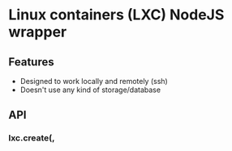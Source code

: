 # Linux containers (LXC) NodeJS wrapper

## Features
- Designed to work locally and remotely (ssh)
- Doesn't use any kind of storage/database


## API


### lxc.create(<name>, <template>, <config>, <cbComplete>, <cbOutputData>)
```js
lxc.create('example', 'ubuntu', function(error, messages){ 
	if (error)
		console.log('Error! '+messages)
	else
		console.log('Created!')
})
```

### lxc.start(<name>, <cbComplete>, <cbOutputData>)
```js
lxc.start('example', console.log)
```

### lxc.freeze(<name>, <cbComplete>, <cbOutputData>)
```js
lxc.freeze('example', console.log)
```

### lxc.unfreeze(<name>, <cbComplete>, <cbOutputData>)
```js
lxc.unfreeze('example', console.log)
```

### lxc.stop(<name>, <cbComplete>, <cbOutputData>)
```js
lxc.stop('example', console.log)
```

### lxc.destroy(<name>, <cbComplete>, <cbOutputData>)
```js
lxc.destroy('example', console.log)
```

### lxc.list(<cbComplete>)
```js
lxc.list('example', console.log)
```

---
## License 

(The MIT License)

Copyright (c) 2010-2013 Hugo Rodrigues, StartEffect
http://starteffect.com
http://hugorodrigues.com

Permission is hereby granted, free of charge, to any person obtaining a copy
of this software and associated documentation files (the "Software"), to deal
in the Software without restriction, including without limitation the rights
to use, copy, modify, merge, publish, distribute, sublicense, and/or sell
copies of the Software, and to permit persons to whom the Software is
furnished to do so, subject to the following conditions:

The above copyright notice and this permission notice shall be included in
all copies or substantial portions of the Software.

THE SOFTWARE IS PROVIDED "AS IS", WITHOUT WARRANTY OF ANY KIND, EXPRESS OR
IMPLIED, INCLUDING BUT NOT LIMITED TO THE WARRANTIES OF MERCHANTABILITY,
FITNESS FOR A PARTICULAR PURPOSE AND NONINFRINGEMENT. IN NO EVENT SHALL THE
AUTHORS OR COPYRIGHT HOLDERS BE LIABLE FOR ANY CLAIM, DAMAGES OR OTHER
LIABILITY, WHETHER IN AN ACTION OF CONTRACT, TORT OR OTHERWISE, ARISING FROM,
OUT OF OR IN CONNECTION WITH THE SOFTWARE OR THE USE OR OTHER DEALINGS IN
THE SOFTWARE.